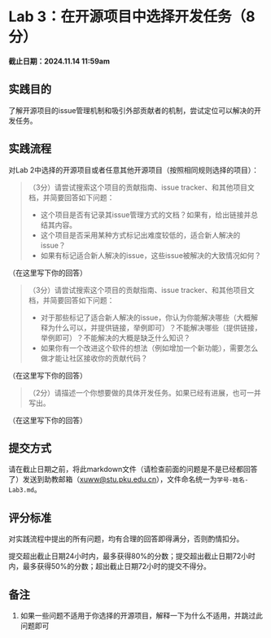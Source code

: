 # Lab 3：在开源项目中选择开发任务（8分）

**截止日期：2024.11.14 11:59am**

## 实践目的

了解开源项目的issue管理机制和吸引外部贡献者的机制，尝试定位可以解决的开发任务。

## 实践流程

对Lab 2中选择的开源项目或者任意其他开源项目（按照相同规则选择的项目）：
> （3分）请尝试搜索这个项目的贡献指南、issue tracker、和其他项目文档，并简要回答如下问题：
>   - 这个项目是否有记录其issue管理方式的文档？如果有，给出链接并总结其内容。
>   - 这个项目是否采用某种方式标记出难度较低的，适合新人解决的issue？
>   - 如果有标记适合新人解决的issue，这些issue被解决的大致情况如何？


（在这里写下你的回答）

> （3分）请尝试搜索这个项目的贡献指南、issue tracker、和其他项目文档，并简要回答如下问题：
>   - 对于那些标记了适合新人解决的issue，你认为你能解决哪些（大概解释为什么可以，并提供链接，举例即可）？不能解决哪些（提供链接，举例即可）？不能解决的大概是缺乏什么知识？
>   - 如果你有一个改进这个软件的想法（例如增加一个新功能），需要怎么做才能让社区接收你的贡献代码？


（在这里写下你的回答）

> （2分）请描述一个你想要做的具体开发任务。如果已经有进展，也可一并写出。

（在这里写下你的回答）

## 提交方式

请在截止日期之前，将此markdown文件（请检查前面的问题是不是已经都回答了）发送到助教邮箱（xuww@stu.pku.edu.cn），文件命名统一为`学号-姓名-Lab3.md`。

## 评分标准

对实践流程中提出的所有问题，均有合理的回答即得满分，否则酌情扣分。

提交超出截止日期24小时内，最多获得80%的分数；提交超出截止日期72小时内，最多获得50%的分数；超出截止日期72小时的提交不得分。

## 备注

1. 如果一些问题不适用于你选择的开源项目，解释一下为什么不适用，并跳过此问题即可
